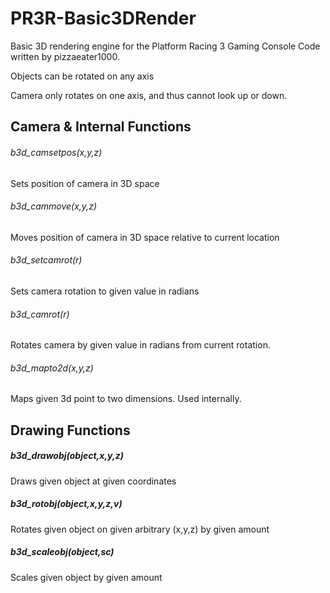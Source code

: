 # PR3R-Basic3DRender
Basic 3D rendering engine for the Platform Racing 3 Gaming Console
Code written by pizzaeater1000.

Objects can be rotated on any axis

Camera only rotates on one axis, and thus cannot look up or down.



## Camera & Internal Functions

###### b3d_camsetpos(x,y,z)
Sets position of camera in 3D space

###### b3d_cammove(x,y,z)
Moves position of camera in 3D space relative to current location

###### b3d_setcamrot(r)
Sets camera rotation to given value in radians

###### b3d_camrot(r)
Rotates camera by given value in radians from current rotation.

###### b3d_mapto2d(x,y,z)
Maps given 3d point to two dimensions.
Used internally.

## Drawing Functions

##### b3d_drawobj(object,x,y,z)
Draws given object at given coordinates

##### b3d_rotobj(object,x,y,z,v)
Rotates given object on given arbitrary (x,y,z) by given amount

##### b3d_scaleobj(object,sc)
Scales given object by given amount
